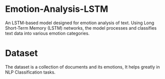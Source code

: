 # Emotion-Analysis-LSTM
An LSTM-based model designed for emotion analysis of text. Using Long Short-Term Memory (LSTM) networks, the model processes and classifies text data into various emotion categories.

# Dataset
The dataset is a collection of documents and its emotions, It helps greatly in NLP Classification tasks.

